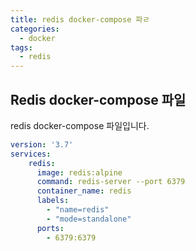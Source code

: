 ```yaml
---
title: redis docker-compose 파ㄹ
categories:
  - docker 
tags:
  - redis
---
```


## Redis docker-compose 파일

redis docker-compose 파일입니다.

```yaml
version: '3.7'
services:
    redis:
      image: redis:alpine
      command: redis-server --port 6379
      container_name: redis
      labels:
        - "name=redis"
        - "mode=standalone"
      ports:
        - 6379:6379
```


